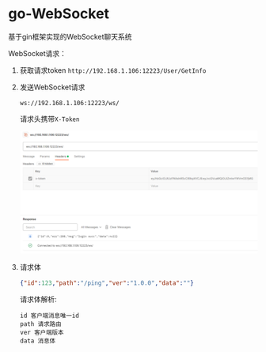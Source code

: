 # go-WebSocket
基于gin框架实现的WebSocket聊天系统

WebSocket请求：

1. 获取请求token `http://192.168.1.106:12223/User/GetInfo`

2. 发送WebSocket请求
    ```
    ws://192.168.1.106:12223/ws/
    ```
    请求头携带`X-Token`

    ![Img](https://raw.githubusercontent.com/liutongke/Image-Hosting/master/images/yank-note-picgo-img-20230613013752.png)

3. 请求体
    ```json
    {"id":123,"path":"/ping","ver":"1.0.0","data":""}
    ```

    请求体解析:
    ```
    id 客户端消息唯一id
    path 请求路由
    ver 客户端版本
    data 消息体
    ```
    